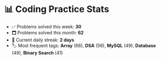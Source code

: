 # 📊 Coding Practice Stats

- ✅ Problems solved this week: **30**
- 🗖️ Problems solved this month: **62**
- 📌 Current daily streak: **2 days**
- 🏷️ Most frequent tags: **Array** (66), **DSA** (56), **MySQL** (49), **Database** (49), **Binary Search** (41)
